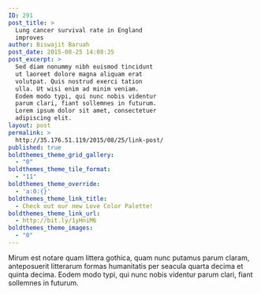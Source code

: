 ```yaml
---
ID: 291
post_title: >
  Lung cancer survival rate in England
  improves
author: Biswajit Baruah
post_date: 2015-08-25 14:08:35
post_excerpt: >
  Sed diam nonummy nibh euismod tincidunt
  ut laoreet dolore magna aliquam erat
  volutpat. Quis nostrud exerci tation
  ulla. Ut wisi enim ad minim veniam.
  Eodem modo typi, qui nunc nobis videntur
  parum clari, fiant sollemnes in futurum.
  Lorem ipsum dolor sit amet, consectetuer
  adipiscing elit.
layout: post
permalink: >
  http://35.176.51.119/2015/08/25/link-post/
published: true
boldthemes_theme_grid_gallery:
  - "0"
boldthemes_theme_tile_format:
  - "11"
boldthemes_theme_override:
  - 'a:0:{}'
boldthemes_theme_link_title:
  - Check out our new Love Color Palette!
boldthemes_theme_link_url:
  - http://bit.ly/1yHniM6
boldthemes_theme_images:
  - "0"
---
```

Mirum est notare quam littera gothica, quam nunc putamus parum claram, anteposuerit litterarum formas humanitatis per seacula quarta decima et quinta decima. Eodem modo typi, qui nunc nobis videntur parum clari, fiant sollemnes in futurum.